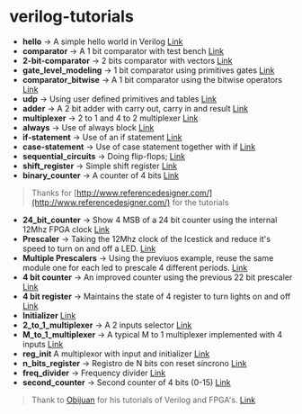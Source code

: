 # verilog-tutorials

* **hello** -> A simple hello world in Verilog [Link](http://www.referencedesigner.com/tutorials/verilog/verilog_02.php)
* **comparator** -> A 1 bit comparator with test bench [Link](http://www.referencedesigner.com/tutorials/verilog/verilog_03.php)
* **2-bit-comparator** -> 2 bits comparator with vectors [Link](http://www.referencedesigner.com/tutorials/verilog/verilog_08.php)
* **gate_level_modeling** -> 1 bit comparator using primitives gates [Link](http://www.referencedesigner.com/tutorials/verilog/verilog_10.php)
* **comparator_bitwise** -> A 1 bit comparator using the bitwise operators [Link](http://www.referencedesigner.com/tutorials/verilog/verilog_12.php)
* **udp** -> Using user defined primitives and tables [Link](http://www.referencedesigner.com/tutorials/verilog/verilog_11.php)
* **adder** -> A 2 bit adder with carry out, carry in and result [Link](http://www.referencedesigner.com/tutorials/verilog/verilog_14.php)
* **multiplexer** -> 2 to 1 and 4 to 2 multiplexer [Link](http://www.referencedesigner.com/tutorials/verilog/verilog_15.php)
* **always** -> Use of always block [Link](http://www.referencedesigner.com/tutorials/verilog/verilog_16.php)
* **if-statement** -> Use of an if statement [Link](http://www.referencedesigner.com/tutorials/verilog/verilog_17.php)
* **case-statement** -> Use of case statement together with if [Link](http://www.referencedesigner.com/tutorials/verilog/verilog_18.php)
* **sequential_circuits** -> Doing flip-flops; [Link](http://www.referencedesigner.com/tutorials/verilog/verilog_31.php)
* **shift_register** -> Simple shift register [Link](http://www.referencedesigner.com/tutorials/verilog/verilog_32.php)
* **binary_counter** -> A counter of 4 bits [Link](http://www.referencedesigner.com/tutorials/verilog/verilog_33.php)

> Thanks for [http://www.referencedesigner.com/](http://www.referencedesigner.com/) for the tutorials

* **24_bit_counter** -> Show 4 MSB of a 24 bit counter using the internal 12Mhz FPGA clock [Link](https://github.com/Obijuan/open-fpga-verilog-tutorial/wiki/Chapter-4%3A-26-bit-counter)
* **Prescaler** -> Taking the 12Mhz clock of the Icestick and reduce it's speed to turn on and off a LED. [Link](https://github.com/Obijuan/open-fpga-verilog-tutorial/wiki/Chapter-5%3A-N-bit-prescaler)
* **Multiple Prescalers** -> Using the previuos example, reuse the same module one for each led to prescale 4 different periods. [Link](https://github.com/Obijuan/open-fpga-verilog-tutorial/wiki/Cap%C3%ADtulo-6%3A-Multiples-prescalers)
* **4 bit counter** -> An improved counter using the previous 22 bit prescaler [Link](https://github.com/Obijuan/open-fpga-verilog-tutorial/wiki/Cap%C3%ADtulo-7%3A-Contador-de-4-bits-con-prescaler)
* **4 bit register** -> Maintains the state of 4 register to turn lights on and off [Link](https://github.com/Obijuan/open-fpga-verilog-tutorial/wiki/Cap%C3%ADtulo-8%3A-registro-de-4-bits)
* **Initializer** [Link](https://github.com/Obijuan/open-fpga-verilog-tutorial/wiki/Cap%C3%ADtulo-9%3A-Inicializador)
* **2_to_1_multiplexer** -> A 2 inputs selector [Link](https://github.com/Obijuan/open-fpga-verilog-tutorial/wiki/Cap%C3%ADtulo-11:-Multiplexor-de-2-a-1)
* **M_to_1_multiplexer** -> A typical M to 1 multiplexer implemented with 4 inputs [Link](https://github.com/Obijuan/open-fpga-verilog-tutorial/wiki/Cap%C3%ADtulo-12%3A-Multiplexor-de-M-a-1)
* **reg_init** A multiplexor with input and initializer [Link](https://github.com/Obijuan/open-fpga-verilog-tutorial/wiki/Cap%C3%ADtulo-13%3A-Inicializando-registros)
* **n_bits_register** -> Registro de N bits con reset síncrono [Link](https://github.com/Obijuan/open-fpga-verilog-tutorial/wiki/Cap%C3%ADtulo-15%3A-Divisor-de-frecuencias)
* **freq_divider** -> Frequency divider [Link](https://github.com/Obijuan/open-fpga-verilog-tutorial/wiki/Cap%C3%ADtulo-15%3A-Divisor-de-frecuencias)
* **second_counter** -> Second counter of 4 bits (0-15) [Link](https://github.com/Obijuan/open-fpga-verilog-tutorial/wiki/Cap%C3%ADtulo-16%3A-Contador-de-segundos)


> Thank to [Obijuan](https://github.com/Obijuan) for his tutorials of Verilog and FPGA's. [Link](https://github.com/Obijuan/open-fpga-verilog-tutorial)
